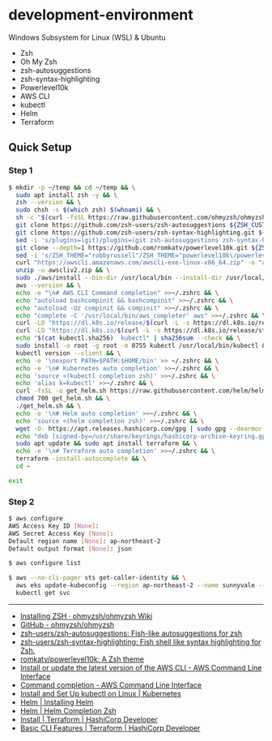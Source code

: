 # development-environment

Windows Subsystem for Linux (WSL) & Ubuntu

- Zsh
- Oh My Zsh
- zsh-autosuggestions
- zsh-syntax-highlighting
- Powerlevel10k
- AWS CLI
- kubectl
- Helm
- Terraform

## Quick Setup

### Step 1

```bash
$ mkdir -p ~/temp && cd ~/temp && \
  sudo apt install zsh -y && \
  zsh --version && \
  sudo chsh -s $(which zsh) $(whoami) && \
  sh -c "$(curl -fsSL https://raw.githubusercontent.com/ohmyzsh/ohmyzsh/master/tools/install.sh)" "" --unattended && \
  git clone https://github.com/zsh-users/zsh-autosuggestions ${ZSH_CUSTOM:-~/.oh-my-zsh/custom}/plugins/zsh-autosuggestions && \
  git clone https://github.com/zsh-users/zsh-syntax-highlighting.git ${ZSH_CUSTOM:-~/.oh-my-zsh/custom}/plugins/zsh-syntax-highlighting && \
  sed -i 's/plugins=(git)/plugins=(git zsh-autosuggestions zsh-syntax-highlighting)/g' ~/.zshrc && \
  git clone --depth=1 https://github.com/romkatv/powerlevel10k.git ${ZSH_CUSTOM:-$HOME/.oh-my-zsh/custom}/themes/powerlevel10k && \
  sed -i 's/ZSH_THEME="robbyrussell"/ZSH_THEME="powerlevel10k\/powerlevel10k"/g' ~/.zshrc && \
  curl "https://awscli.amazonaws.com/awscli-exe-linux-x86_64.zip" -o "awscliv2.zip" && \
  unzip -u awscliv2.zip && \
  sudo ./aws/install --bin-dir /usr/local/bin --install-dir /usr/local/aws-cli --update && \
  aws --version && \
  echo -e "\n# AWS CLI Command completion" >>~/.zshrc && \
  echo "autoload bashcompinit && bashcompinit" >>~/.zshrc && \
  echo "autoload -Uz compinit && compinit" >>~/.zshrc && \
  echo "complete -C '/usr/local/bin/aws_completer' aws" >>~/.zshrc && \
  curl -LO "https://dl.k8s.io/release/$(curl -L -s https://dl.k8s.io/release/stable.txt)/bin/linux/amd64/kubectl" && \
  curl -LO "https://dl.k8s.io/$(curl -L -s https://dl.k8s.io/release/stable.txt)/bin/linux/amd64/kubectl.sha256" && \
  echo "$(cat kubectl.sha256)  kubectl" | sha256sum --check && \
  sudo install -o root -g root -m 0755 kubectl /usr/local/bin/kubectl && \
  kubectl version --client && \
  echo -e '\nexport PATH=$PATH:$HOME/bin' >> ~/.zshrc && \
  echo -e '\n# Kubernetes auto completion' >>~/.zshrc && \
  echo 'source <(kubectl completion zsh)' >>~/.zshrc && \
  echo 'alias k=kubectl' >>~/.zshrc && \
  curl -fsSL -o get_helm.sh https://raw.githubusercontent.com/helm/helm/main/scripts/get-helm-3 && \
  chmod 700 get_helm.sh && \
  ./get_helm.sh && \
  echo -e '\n# Helm auto completion' >>~/.zshrc && \
  echo 'source <(helm completion zsh)' >>~/.zshrc && \
  wget -O- https://apt.releases.hashicorp.com/gpg | sudo gpg --dearmor -o /usr/share/keyrings/hashicorp-archive-keyring.gpg && \
  echo "deb [signed-by=/usr/share/keyrings/hashicorp-archive-keyring.gpg] https://apt.releases.hashicorp.com $(lsb_release -cs) main" | sudo tee /etc/apt/sources.list.d/hashicorp.list && \
  sudo apt update && sudo apt install terraform && \
  echo -e '\n# Terraform auto completion' >>~/.zshrc && \
  terraform -install-autocomplete && \
  cd ~
```

```bash
exit
```

### Step 2

```bash
$ aws configure
AWS Access Key ID [None]:
AWS Secret Access Key [None]:
Default region name [None]: ap-northeast-2
Default output format [None]: json

$ aws configure list

$ aws --no-cli-pager sts get-caller-identity && \
  aws eks update-kubeconfig --region ap-northeast-2 --name sunnyvale --verbose --alias sunnyvale && \
  kubectl get svc
```

---

- [Installing ZSH · ohmyzsh/ohmyzsh Wiki](https://github.com/ohmyzsh/ohmyzsh/wiki/Installing-ZSH)
- [GitHub - ohmyzsh/ohmyzsh](https://github.com/ohmyzsh/ohmyzsh)
- [zsh-users/zsh-autosuggestions: Fish-like autosuggestions for zsh](https://github.com/zsh-users/zsh-autosuggestions)
- [zsh-users/zsh-syntax-highlighting: Fish shell like syntax highlighting for Zsh.](https://github.com/zsh-users/zsh-syntax-highlighting)
- [romkatv/powerlevel10k: A Zsh theme](https://github.com/romkatv/powerlevel10k)
- [Install or update the latest version of the AWS CLI - AWS Command Line Interface](https://docs.aws.amazon.com/cli/latest/userguide/getting-started-install.html)
- [Command completion - AWS Command Line Interface](https://docs.aws.amazon.com/cli/latest/userguide/cli-configure-completion.html)
- [Install and Set Up kubectl on Linux | Kubernetes](https://kubernetes.io/docs/tasks/tools/install-kubectl-linux/)
- [Helm | Installing Helm](https://helm.sh/docs/intro/install/)
- [Helm | Helm Completion Zsh](https://helm.sh/docs/helm/helm_completion_zsh/)
- [Install | Terraform | HashiCorp Developer](https://developer.hashicorp.com/terraform/downloads)
- [Basic CLI Features | Terraform | HashiCorp Developer](https://developer.hashicorp.com/terraform/cli/commands#shell-tab-completion)
